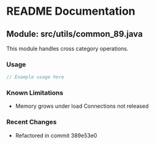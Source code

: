 # README Documentation

## Module: src/utils/common_89.java

This module handles cross category operations.

### Usage

```java
// Example usage here
```

### Known Limitations

- Memory grows under load Connections not released

### Recent Changes

- Refactored in commit 389e53e0
